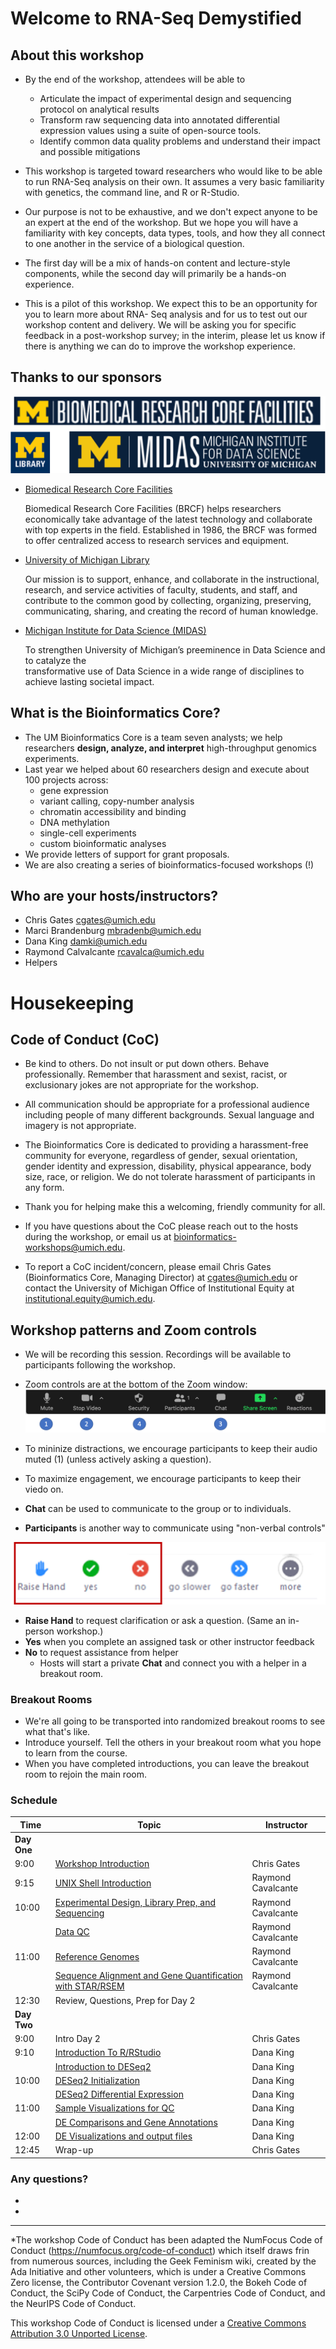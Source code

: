 # Welcome to RNA-Seq Demystified

## About this workshop

- By the end of the workshop, attendees will be able to
  - Articulate the impact of experimental design and sequencing protocol on analytical results 
  - Transform raw sequencing data into annotated differential expression values using a suite of 
    open-source tools.
  - Identify common data quality problems and understand their impact and possible mitigations 

- This workshop is targeted toward researchers who would like to be able to run RNA-Seq analysis on their 
  own. It assumes a very basic familiarity with genetics, the command line, and R or R-Studio.

- Our purpose is not to be exhaustive, and we don't expect anyone to be an expert at the end of
  the workshop. But we hope you will have a familiarity with key concepts, data types, 
  tools, and how they all connect to one another in the service of a biological question.
- The first day will be a mix of hands-on content and lecture-style components, while the second 
  day will primarily be a hands-on experience.

- This is a pilot of this workshop. We expect this to be an opportunity for you to learn more about RNA-
  Seq analysis and for us to test out our workshop content and delivery. We will be asking you for specific 
  feedback in a post-workshop survey; in the interim, please let us know if there is anything we can do to 
  improve the workshop experience. 


## Thanks to our sponsors

![Sponsors](images/Module1_sponsor_logos.png)


- [Biomedical Research Core Facilities](https://brcf.medicine.umich.edu/)

  Biomedical Research Core Facilities (BRCF) helps researchers economically take advantage of 
  the latest technology and collaborate with top experts in the field. Established in 1986, the 
  BRCF was formed to offer centralized access to research services and equipment.

- [University of Michigan Library](https://www.lib.umich.edu/) 
  
  Our mission is to support, enhance, and collaborate in the instructional, research, and 
  service activities of faculty, students, and staff, and contribute to the common good by 
  collecting, organizing, preserving, communicating, sharing, and creating the record of human 
  knowledge.
  
- [Michigan Institute for Data Science (MIDAS)](https://midas.umich.edu/)
  
  To strengthen University of Michigan’s preeminence in Data Science and to catalyze the    
  transformative use of Data Science in a wide range of disciplines to achieve lasting societal 
  impact.

## What is the Bioinformatics Core?

- The UM Bioinformatics Core is a team seven analysts; we help researchers **design, analyze, 
  and interpret** high-throughput genomics experiments.
- Last year we helped about 60 researchers design and execute about 100 projects across:
    - gene expression
    - variant calling, copy-number analysis
    - chromatin accessibility and binding
    - DNA methylation
    - single-cell experiments
    - custom bioinformatic analyses
- We provide letters of support for grant proposals.
- We are also creating a series of bioinformatics-focused workshops (!)


## Who are your hosts/instructors?

- Chris Gates cgates@umich.edu
- Marci Brandenburg mbradenb@umich.edu
- Dana King damki@umich.edu
- Raymond Calvalcante rcavalca@umich.edu
- Helpers


# Housekeeping

## Code of Conduct (CoC)

- Be kind to others. Do not insult or put down others. Behave professionally. Remember that 
  harassment and sexist, racist, or exclusionary jokes are not appropriate for the workshop.

- All communication should be appropriate for a professional audience including people of many 
  different backgrounds. Sexual language and imagery is not appropriate.

- The Bioinformatics Core is dedicated to providing a harassment-free community for everyone, 
  regardless of gender, sexual orientation, gender identity and expression, disability, physical 
  appearance, body size, race, or religion. We do not tolerate harassment of participants in any 
  form.

- Thank you for helping make this a welcoming, friendly community for all.

- If you have questions about the CoC please reach out to the hosts during the workshop, or 
  email us at bioinformatics-workshops@umich.edu.

- To report a CoC incident/concern, please email Chris Gates (Bioinformatics Core, Managing 
  Director) at cgates@umich.edu or contact the University of Michigan Office of Institutional 
  Equity at institutional.equity@umich.edu.


## Workshop patterns and Zoom controls

- We will be recording this session. Recordings will be available to participants following 
  the workshop.
  
- Zoom controls are at the bottom of the Zoom window:
![Zoom controls](images/Module1_zoom_controls.png)

- To mininize distractions, we encourage participants to keep their audio muted (1) (unless 
  actively asking a question).
- To maximize engagement, we encourage participants to keep their viedo on.
- **Chat** can be used to communicate to the group or to individuals.
- **Participants** is another way to communicate using "non-verbal controls"

![Zoom non verbals](images/Module1_zoom_nonverbals.png)

  - **Raise Hand** to request clarification or ask a question. (Same an in-person workshop.)
  - **Yes** when you complete an assigned task or other instructor feedback
  - **No** to request assistance from helper
    - Hosts will start a private **Chat** and connect you with a helper in a breakout room.

### Breakout Rooms

- We're all going to be transported into randomized breakout rooms to see what that's like.
- Introduce yourself. Tell the others in your breakout room what you hope to learn from the course.
- When you have completed introductions, you can leave the breakout room to rejoin the main room.


### Schedule


| Time | Topic | Instructor |
| ---- | ----------------- | ---------- |
| **Day One** |
| 9:00 | [Workshop Introduction](https://umich-brcf-bioinf.github.io/rnaseq_demystified_workshop/site/Module1_Introduction) | Chris Gates |
| 9:15 | [UNIX Shell Introduction](https://umich-brcf-bioinf.github.io/rnaseq_demystified_workshop/site/Module2a_UNIXShell) | Raymond Cavalcante |
| 10:00 | [Experimental Design, Library Prep, and Sequencing](https://umich-brcf-bioinf.github.io/rnaseq_demystified_workshop/site/Module3a_Design_Prep_Seq) | Raymond Cavalcante |
|  | [Data QC](https://umich-brcf-bioinf.github.io/rnaseq_demystified_workshop/site/Module3b_QC) | Raymond Cavalcante |
| 11:00 | [Reference Genomes](https://umich-brcf-bioinf.github.io/rnaseq_demystified_workshop/site/Module4a_Reference_Genomes) | Raymond Cavalcante |
|  | [Sequence Alignment and Gene Quantification with STAR/RSEM](https://umich-brcf-bioinf.github.io/rnaseq_demystified_workshop/site/Module4b_Alignment) | Raymond Cavalcante |
| 12:30 | Review, Questions, Prep for Day 2 | |
| **Day Two** |
| 9:00 | Intro Day 2 | Chris Gates |
| 9:10 | [Introduction To R/RStudio](https://umich-brcf-bioinf.github.io/rnaseq_demystified_workshop/site/Module7a_IntroductionToR)&nbsp;&nbsp;&nbsp;&nbsp;&nbsp;&nbsp;&nbsp;&nbsp;&nbsp;&nbsp;&nbsp;&nbsp;&nbsp;&nbsp;&nbsp;&nbsp;&nbsp;&nbsp;&nbsp;&nbsp;&nbsp;&nbsp;&nbsp;&nbsp; | Dana King |
|  | [Introduction to DESeq2](https://umich-brcf-bioinf.github.io/rnaseq_demystified_workshop/site/Module8a_IntroductionToDESeq2) | Dana King |
| 10:00 | [DESeq2 Initialization](https://umich-brcf-bioinf.github.io/rnaseq_demystified_workshop/site/Module8b_DESeq2Initialization) | Dana King |
|  | [DESeq2 Differential Expression](https://umich-brcf-bioinf.github.io/rnaseq_demystified_workshop/site/Module8d_DESeq2DifferentialExpression) | Dana King |
| 11:00 | [Sample Visualizations for QC](https://umich-brcf-bioinf.github.io/rnaseq_demystified_workshop/site/Module9a_SampleVisualizations) | Dana King |
|  | [DE Comparisons and Gene Annotations](https://umich-brcf-bioinf.github.io/rnaseq_demystified_workshop/site/Module10a_DEComparisons) | Dana King |
| 12:00 | [DE Visualizations and output files](https://umich-brcf-bioinf.github.io/rnaseq_demystified_workshop/site/Module10b_DEVisualizations) | Dana King |
| 12:45  | Wrap-up | Chris Gates |


### Any questions?
 -
 -
 
 
 
---

*The workshop Code of Conduct has been adapted the NumFocus Code of Conduct (https://numfocus.org/code-of-conduct) which itself draws frin from numerous sources, including the Geek Feminism wiki, created by the Ada Initiative and other volunteers, which is under a Creative Commons Zero license, the Contributor Covenant version 1.2.0, the Bokeh Code of Conduct, the SciPy Code of Conduct, the Carpentries Code of Conduct, and the NeurIPS Code of Conduct.

This workshop Code of Conduct is licensed under a [Creative Commons Attribution 3.0 Unported License](https://creativecommons.org/licenses/by/3.0/).
